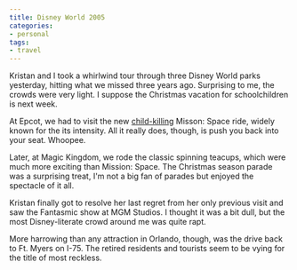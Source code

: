 ```yaml
---
title: Disney World 2005
categories:
- personal
tags:
- travel
---
```


Kristan and I took a whirlwind tour through three Disney World parks yesterday, hitting what we missed three years ago.  Surprising to me, the crowds were very light.  I suppose the Christmas vacation for schoolchildren is next week.

At Epcot, we had to visit the new [child-killing][1] Misson: Space ride, widely known for the its intensity.  All it really does, though, is push you back into your seat.  Whoopee.

   [1]: http://www.themeparkinsider.com/parks/accident.cfm?Attraction=2754

Later, at Magic Kingdom, we rode the classic spinning teacups, which were much more exciting than Mission: Space.  The Christmas season parade was a surprising treat, I'm not a big fan of parades but enjoyed the spectacle of it all.

Kristan finally got to resolve her last regret from her only previous visit and saw the Fantasmic show at MGM Studios.  I thought it was a bit dull, but the most Disney-literate crowd around me was quite rapt.

More harrowing than any attraction in Orlando, though, was the drive back to Ft. Myers on I-75.  The retired residents and tourists seem to be vying for the title of most reckless.
